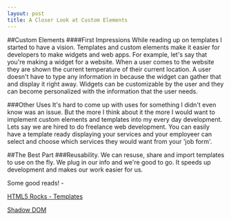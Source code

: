 ```yaml
---
layout: post
title: A Closer Look at Custom Elements
---
```

##Custom Elements
####First Impressions
While reading up on templates I started to have a vision. Templates and custom elements make it easier for developers to make widgets and web apps. For example, let's say that you're making a widget for a website. When a user comes to the website they are shown the current temperature of their current location. A user doesn't have to type any information in because the widget can gather that and display it right away. Widgets can be customizable by the user and they can become personalized with the information that the user needs. 

###Other Uses
It's hard to come up with uses for something I didn't even know was an issue. But the more I think about it the more I would want to implement custom elements and templates into my every day development. Lets say we are hired to do freelance web development. You can easily have a template ready displaying your services and your employeer can select and choose which services they would want from your 'job form'. 

##The Best Part
###Reusability.
We can resuse, share and import templates to use on the fly. We plug in our info and we're good to go. It speeds up development and makes our work easier for us. 

Some good reads! -

[HTML5 Rocks - Templates](http://www.html5rocks.com/en/tutorials/webcomponents/template/)

[Shadow DOM](http://www.html5rocks.com/en/tutorials/webcomponents/shadowdom/)

